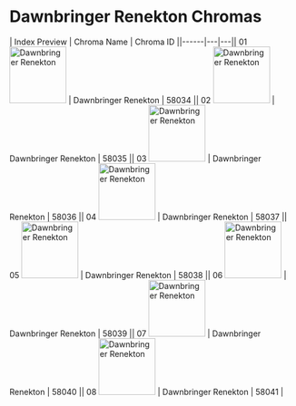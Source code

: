 # Dawnbringer Renekton Chromas

| Index  Preview | Chroma Name | Chroma ID ||------|---|---|| 01  <img src='https://raw.communitydragon.org/latest/plugins/rcp-be-lol-game-data/global/default/v1/champion-chroma-images/58/58034.png' alt='Dawnbringer Renekton' width='100'> | Dawnbringer Renekton | 58034 || 02  <img src='https://raw.communitydragon.org/latest/plugins/rcp-be-lol-game-data/global/default/v1/champion-chroma-images/58/58035.png' alt='Dawnbringer Renekton' width='100'> | Dawnbringer Renekton | 58035 || 03  <img src='https://raw.communitydragon.org/latest/plugins/rcp-be-lol-game-data/global/default/v1/champion-chroma-images/58/58036.png' alt='Dawnbringer Renekton' width='100'> | Dawnbringer Renekton | 58036 || 04  <img src='https://raw.communitydragon.org/latest/plugins/rcp-be-lol-game-data/global/default/v1/champion-chroma-images/58/58037.png' alt='Dawnbringer Renekton' width='100'> | Dawnbringer Renekton | 58037 || 05  <img src='https://raw.communitydragon.org/latest/plugins/rcp-be-lol-game-data/global/default/v1/champion-chroma-images/58/58038.png' alt='Dawnbringer Renekton' width='100'> | Dawnbringer Renekton | 58038 || 06  <img src='https://raw.communitydragon.org/latest/plugins/rcp-be-lol-game-data/global/default/v1/champion-chroma-images/58/58039.png' alt='Dawnbringer Renekton' width='100'> | Dawnbringer Renekton | 58039 || 07  <img src='https://raw.communitydragon.org/latest/plugins/rcp-be-lol-game-data/global/default/v1/champion-chroma-images/58/58040.png' alt='Dawnbringer Renekton' width='100'> | Dawnbringer Renekton | 58040 || 08  <img src='https://raw.communitydragon.org/latest/plugins/rcp-be-lol-game-data/global/default/v1/champion-chroma-images/58/58041.png' alt='Dawnbringer Renekton' width='100'> | Dawnbringer Renekton | 58041 |
